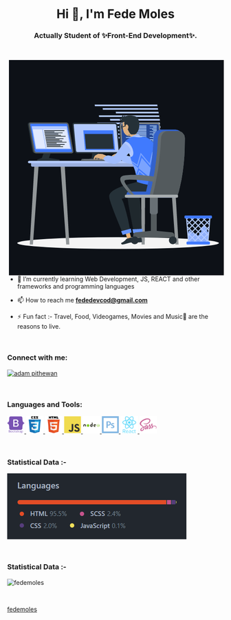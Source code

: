<h1 align="center">Hi 👋, I'm Fede Moles</h1>
<h3 align="center">Actually Student of ✨Front-End Development✨.</h3>

<br>

<p><img align="right" src="https://github.com/fedemoles/fedemoles/blob/main/animation_500_kxa883sd.gif" alt="adam-pw" /></p>

- 🌱 I’m currently learning Web Development, JS, REACT and other frameworks and programming languages

- 📫 How to reach me **fededevcod@gmail.com**

- ⚡ Fun fact :- Travel, Food, Videogames, Movies and Music🎵 are the reasons to live.

<br>

<h3 align="left">Connect with me:</h3>
<p align="left">
  <a href="www.linkedin.com/in/angel-federico-moles-del-pópolo-5295b43b" target="blank"><img align="center"
      src="https://raw.githubusercontent.com/rahuldkjain/github-profile-readme-generator/master/src/images/icons/Social/linked-in-alt.svg"
      alt="adam pithewan" height="30" width="40" /></a>
</p>

<br>

<h3 align="left">Languages and Tools:</h3>
<p align="left"> <a href="https://getbootstrap.com" target="_blank" rel="noreferrer">
    <img src="https://raw.githubusercontent.com/devicons/devicon/master/icons/bootstrap/bootstrap-plain-wordmark.svg"
      alt="bootstrap" width="40" height="40" /> </a> <a href="https://www.w3schools.com/css/" target="_blank"
    rel="noreferrer"><img src="https://raw.githubusercontent.com/devicons/devicon/master/icons/css3/css3-original-wordmark.svg" alt="css3"
      width="40" height="40" /> </a>
  <a href="https://www.w3.org/html/" target="_blank" rel="noreferrer"> <img
      src="https://raw.githubusercontent.com/devicons/devicon/master/icons/html5/html5-original-wordmark.svg"
      alt="html5" width="40" height="40" /> </a>  <a href="https://developer.mozilla.org/en-US/docs/Web/JavaScript" target="_blank"
    rel="noreferrer"> <img
      src="https://raw.githubusercontent.com/devicons/devicon/master/icons/javascript/javascript-original.svg"
      alt="javascript" width="40" height="40" /> </a>  <a href="https://nodejs.org" target="_blank" rel="noreferrer"> <img
      src="https://raw.githubusercontent.com/devicons/devicon/master/icons/nodejs/nodejs-original-wordmark.svg"
      alt="nodejs" width="40" height="40" /> </a>  <a href="https://www.photoshop.com/en" target="_blank"
    rel="noreferrer"> <img
      src="https://raw.githubusercontent.com/devicons/devicon/master/icons/photoshop/photoshop-line.svg" alt="photoshop"
      width="40" height="40" /> </a>  <a href="https://reactjs.org/" target="_blank" rel="noreferrer"> <img
      src="https://raw.githubusercontent.com/devicons/devicon/master/icons/react/react-original-wordmark.svg"
      alt="react" width="40" height="40" /> </a> <a href="https://sass-lang.com" target="_blank" rel="noreferrer"> <img
      src="https://raw.githubusercontent.com/devicons/devicon/master/icons/sass/sass-original.svg" alt="sass" width="40"
      height="40" /> </a> </p>

<br>

<h3>Statistical Data :-</h3>
<p><img align="center"
    src="https://github.com/fedemoles/fedemoles/blob/main/languages.png"
    alt="languages" 
    bg_color=#808080/></p>

<br>


<h3>Statistical Data :-</h3>
<p><img align="center"
    src="https://github-readme-stats.vercel.app/api/top-langs?username=fedemoles&show_icons=true&locale=en&bg_color=0d1117&text_color=ffffff&layout=compact"
    alt="fedemoles" 
    bg_color=#808080/></p>

<br>

[fedemoles](https://github.com/fedemoles)

<!---
fedemoles/fedemoles is a ✨ special ✨ repository because its `README.md` (this file) appears on your GitHub profile.
You can click the Preview link to take a look at your changes.
--->
